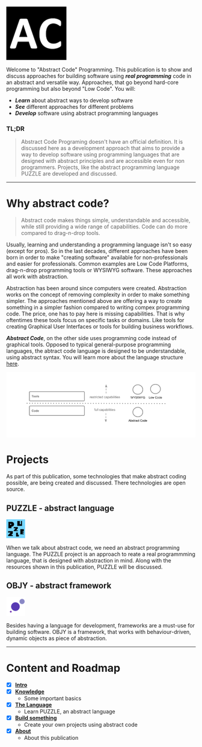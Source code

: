 
![Banner](assets/ac-logo-md.png "Banner")


Welcome to "Abstract Code" Programming. This publication is to show and discuss approaches for building software using ***real programming*** code in an abstract and versatile way. Approaches, that go beyond hard-core programming but also beyond "Low Code". You will:

* ***Learn*** about abstract ways to develop software
* ***See*** different approaches for different problems
* ***Develop*** software using abstract programming languages


### TL;DR

> Abstract Code Programing doesn't have an official definition. It is discussed here as a development approach that aims to provide a way to develop software using programming languages that are designed with abstract principles and are accessible even for non programmers. Projects, like the abstract programming language PUZZLE are developed and discussed.

---

# Why abstract code?

> Abstract code makes things simple, understandable and accessible, while still providing a wide range of capabilities. Code can do more compared to drag-n-drop tools. 


Usually, learning and understanding a programming language isn't so easy (except for pros). So in the last decades, different approaches have been born in order to make "creating software" available for non-professionals and easier for professionals. Common examples are Low Code Platforms, drag-n-drop programming tools or WYSIWYG software. These approaches all work with abstraction.

Abstraction has been around since computers were created. Abstraction works on the concept of removing complexity in order to make something simpler. The approaches mentioned above are offering a way to create something in a simpler fashion compared to writing compex programming code. The price, one has to pay here is missing capabilities. That is why oftentimes these tools focus on specific tasks or domains. Like tools for creating Graphical User Interfaces or tools for building business workflows.

***Abstract Code***, on the other side uses programming code instead of graphical tools. Opposed to typical general-purpose programming languages, the abtract code language is designed to be understandable, using abstract syntax. You will learn more about the language structure [here](LANGUAGE-GUIDE).


![Development Layers](assets/development-layers.png)



# Projects

As part of this publication, some technologies that make abstract coding possible, are being created and discussed. There technologies are open source.

## PUZZLE - abstract language

![Puzzle](assets/puzzle.png "Puzzle")

When we talk about abstract code, we need an abstract programming language. The PUZZLE project is an approach to  reate a real programmming language, that is designed with abstraction in mind. Along with the resources shown in this publication, PUZZLE will be discussed.


## OBJY - abstract framework

![OBJY](assets/objy.png "OBJY")

Besides having a language for development, frameworks are a must-use for building software. OBJY is a framework, that works with behaviour-driven, dynamic objects as piece of abstraction.


---

# Content and Roadmap

- [x] <b>[Intro](README)</b>
- [x] <b>[Knowledge](BASICS) </b>
	- Some important basics
- [x] <b>[The Language](LANGUAGE-GUIDE) </b>
	- Learn PUZZLE, an abstract language
- [x] <b>[Build something](BUILD)</b>
	- Create your own projects using abstract code
- [x] <b>[About](ABOUT)</b>
	- About this publication